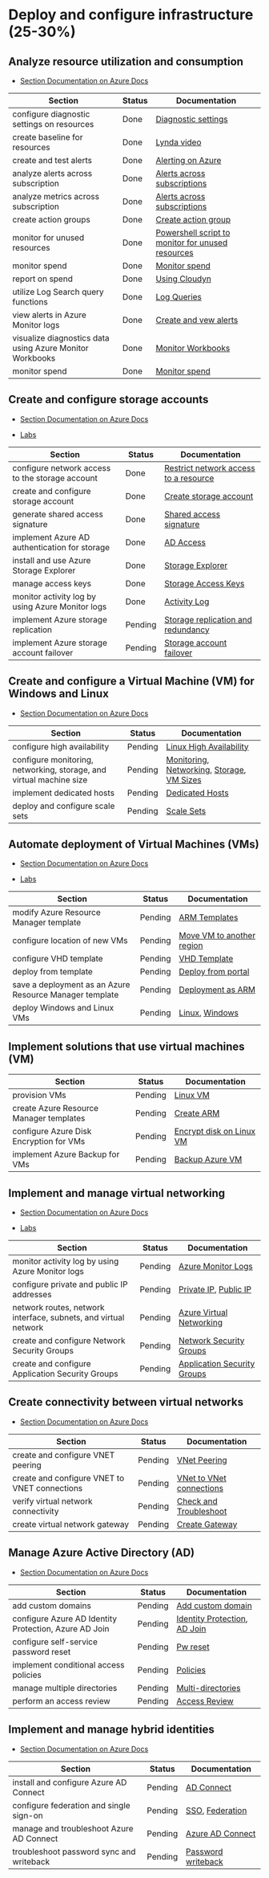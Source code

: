 # Deploy and configure infrastructure (25-30%)

## Analyze resource utilization and consumption

- [Section Documentation on Azure Docs](https://docs.microsoft.com/en-gb/azure/azure-monitor/)

| Section | Status | Documentation
| --- | --- | --- |
| configure diagnostic settings on resources | Done | [Diagnostic settings](https://docs.microsoft.com/en-us/azure/azure-monitor/platform/diagnostic-settings) |
| create baseline for resources       | Done | [Lynda video](https://www.lynda.com/Azure-tutorials/Create-baseline-resources/782139/5010821-4.html) |
| create and test alerts              | Done | [Alerting on Azure](https://docs.microsoft.com/en-us/azure/azure-monitor/platform/alerts-overview#alerts-experience) |
| analyze alerts across subscription  | Done | [Alerts across subscriptions](https://docs.microsoft.com/en-us/azure/azure-monitor/platform/alerts-overview#alerts-experience) |
| analyze metrics across subscription | Done | [Alerts across subscriptions](https://docs.microsoft.com/en-us/azure/azure-monitor/platform/alerts-overview#alerts-experience) |
| create action groups                | Done | [Create action group](https://docs.microsoft.com/en-us/azure/azure-monitor/platform/action-groups#create-an-action-group-by-using-the-azure-portal) |
| monitor for unused resources        | Done | [Powershell script to monitor for unused resources](https://www.verboon.info/2016/10/clean-up-unused-azure-resources-with-powershell/) |
| monitor spend                       | Done | [Monitor spend](https://docs.microsoft.com/en-us/azure/cost-management/cost-mgt-alerts-monitor-usage-sDone) |
| report on spend                     | Done | [Using Cloudyn](https://docs.microsoft.com/en-us/azure/cost-management/tutorial-manage-costs) |
| utilize Log Search query functions  | Done | [Log Queries](https://docs.microsoft.com/en-us/azure/azure-monitor/log-query/get-started-queries) |
| view alerts in Azure Monitor logs   | Done | [Create and vew alerts](https://docs.microsoft.com/en-us/azure/azure-monitor/platform/alerts-log) |
| visualize diagnostics data using Azure Monitor Workbooks | Done | [Monitor Workbooks](https://docs.microsoft.com/en-us/azure/azure-monitor/app/usage-workbooks) |
| monitor spend                       | Done | [Monitor spend](https://docs.microsoft.com/en-us/azure/cost-management/cost-mgt-alerts-monitor-usage-spending) |

## Create and configure storage accounts

- [Section Documentation on Azure Docs](https://docs.microsoft.com/en-us/azure/storage/)

- [Labs](https://handsonlabs.microsoft.com/handsonlabs/SelfPacedLabs?storyId=story://995cacc5-0f7e-45fe-849a-d05bfd147fc8/)

| Section | Status  | Documentation
| --- | --- | --- |
| configure network access to the storage account | Done | [Restrict network access to a resource](https://docs.microsoft.com/en-us/azure/virtual-network/tutorial-restrict-network-access-to-resources#restrict-network-access-to-a-resource) |
| create and configure storage account | Done | [Create storage account](https://docs.microsoft.com/en-us/azure/storage/common/storage-quickstart-create-account?tabs=azure-portal) |
| generate shared access signature | Done | [Shared access signature](https://docs.microsoft.com/en-us/azure/storage/common/storage-sas-overview) |
| implement Azure AD authentication for storage | Done | [AD Access](https://docs.microsoft.com/en-us/azure/storage/common/storage-auth-aad) |
| install and use Azure Storage Explorer | Done | [Storage Explorer](https://docs.microsoft.com/en-us/azure/vs-azure-tools-storage-manage-with-storage-explorer?tabs=windows) |
| manage access keys | Done | [Storage Access Keys](https://docs.microsoft.com/en-gb/rest/api/storageservices/authorize-with-shared-key) |
| monitor activity log by using Azure Monitor logs | Done | [Activity Log](https://docs.microsoft.com/en-us/azure/azure-monitor/platform/activity-logs-overview) |
| implement Azure storage replication | Pending | [Storage replication and redundancy](https://docs.microsoft.com/en-us/azure/storage/common/storage-redundancy) |
| implement Azure storage account failover | Pending | [Storage account failover](https://docs.microsoft.com/en-us/azure/storage/common/storage-disaster-recovery-guidance) |

## Create and configure a Virtual Machine (VM) for Windows and Linux

- [Section Documentation on Azure Docs](https://docs.microsoft.com/en-us/azure/virtual-machines/)

| Section | Status | Documentation
| --- | --- | --- |
| configure high availability | Pending | [Linux High Availability](https://docs.microsoft.com/en-us/azure/virtual-machines/linux/availability) |
| configure monitoring, networking, storage, and virtual machine size | Pending | [Monitoring](https://docs.microsoft.com/en-us/azure/virtual-machines/linux/monitor), [Networking](https://docs.microsoft.com/en-us/azure/virtual-machines/linux/network-overview), [Storage](https://docs.microsoft.com/en-us/azure/virtual-machines/linux/managed-disks-overview), [VM Sizes](https://docs.microsoft.com/en-us/azure/virtual-machines/linux/sizes)  |
| implement dedicated hosts | Pending | [Dedicated Hosts](https://docs.microsoft.com/en-us/azure/virtual-machines/linux/dedicated-hosts) |
| deploy and configure scale sets | Pending | [Scale Sets](https://docs.microsoft.com/en-us/azure/virtual-machine-scale-sets/overview?toc=/azure/virtual-machines/linux/toc.json&bc=/azure/virtual-machines/linux/breadcrumb/toc.json) |

## Automate deployment of Virtual Machines (VMs)

- [Section Documentation on Azure Docs](https://docs.microsoft.com/en-us/azure/virtual-machines/)

- [Labs](https://handsonlabs.microsoft.com/handsonlabs/SelfPacedLabs?storyId=story://a2a9a5bd-399b-4631-a44a-ef3b51250a65/)

| Section | Status | Documentation
| --- | --- | --- |
| modify Azure Resource Manager template | Pending | [ARM Templates](https://docs.microsoft.com/en-us/azure/azure-resource-manager/template-deployment-overview) |
| configure location of new VMs | Pending | [Move VM to another region](https://docs.microsoft.com/en-us/azure/site-recovery/azure-to-azure-tutorial-migrate) |
| configure VHD template | Pending | [VHD Template](https://docs.microsoft.com/en-us/azure/marketplace/cloud-partner-portal/virtual-machine/cpp-deploy-json-template) |
| deploy from template | Pending | [Deploy from portal](https://docs.microsoft.com/en-us/azure/azure-resource-manager/resource-manager-quickstart-create-templates-use-the-portal) |
| save a deployment as an Azure Resource Manager template | Pending | [Deployment as ARM](https://docs.microsoft.com/en-us/azure/azure-resource-manager/resource-group-template-deploy-portal) |
| deploy Windows and Linux VMs | Pending | [Linux](https://docs.microsoft.com/en-us/azure/virtual-machines/linux/create-ssh-secured-vm-from-template), [Windows](https://docs.microsoft.com/en-us/azure/virtual-machines/windows/ps-template) |

## Implement solutions that use virtual machines (VM)

| Section | Status | Documentation
| --- | --- | --- |
| provision VMs | Pending | [Linux VM](https://docs.microsoft.com/en-us/azure/virtual-machines/linux/quick-create-portal) |
| create Azure Resource Manager templates | Pending | [Create ARM](https://docs.microsoft.com/en-us/azure/azure-resource-manager/template-tutorial-create-first-template?tabs=azure-powershell) |
| configure Azure Disk Encryption for VMs | Pending | [Encrypt disk on Linux VM](https://docs.microsoft.com/en-us/azure/virtual-machines/linux/disk-encryption-overview) |
| implement Azure Backup for VMs | Pending | [Backup Azure VM](https://docs.microsoft.com/en-us/azure/backup/backup-azure-vms-introduction) |

## Implement and manage virtual networking

- [Section Documentation on Azure Docs](https://docs.microsoft.com/en-us/azure/virtual-network/)

- [Labs](https://handsonlabs.microsoft.com/handsonlabs/SelfPacedLabs?storyId=story://9922213a-f2ea-4ee4-a1b0-84330541e15d/)

| Section | Status | Documentation
| --- | --- | --- |
| monitor activity log by using Azure Monitor logs | Pending | [Azure Monitor Logs](https://docs.microsoft.com/en-us/azure/active-directory/reports-monitoring/howto-analyze-activity-logs-log-analytics) |
| configure private and public IP addresses | Pending | [Private IP](https://docs.microsoft.com/en-us/azure/virtual-network/virtual-networks-static-private-ip-arm-pportal), [Public IP](https://docs.microsoft.com/en-us/azure/virtual-network/associate-public-ip-address-vm) |
| network routes, network interface, subnets, and virtual network | Pending | [Azure Virtual Networking](https://docs.microsoft.com/en-us/azure/virtual-network/virtual-networks-overview) |
| create and configure Network Security Groups | Pending | [Network Security Groups](https://docs.microsoft.com/en-us/azure/virtual-network/security-overview) |
| create and configure Application Security Groups | Pending | [Application Security Groups](https://docs.microsoft.com/en-us/azure/virtual-network/security-overview#application-security-groups) |

## Create connectivity between virtual networks

- [Section Documentation on Azure Docs](https://docs.microsoft.com/en-us/azure/virtual-network/)

| Section | Status | Documentation
| --- | --- | --- |
| create and configure VNET peering | Pending | [VNet Peering](https://docs.microsoft.com/en-us/azure/virtual-network/virtual-network-peering-overview) |
| create and configure VNET to VNET connections | Pending | [VNet to VNet connections](https://docs.microsoft.com/en-us/azure/vpn-gateway/vpn-gateway-howto-vnet-vnet-resource-manager-portal) |
| verify virtual network connectivity | Pending | [Check and Troubleshoot](https://docs.microsoft.com/en-us/azure/virtual-network/virtual-network-troubleshoot-connectivity-problem-between-vms) |
| create virtual network gateway | Pending | [Create Gateway](https://docs.microsoft.com/en-us/azure/vpn-gateway/create-routebased-vpn-gateway-portal) |

## Manage Azure Active Directory (AD)

- [Section Documentation on Azure Docs](https://docs.microsoft.com/en-us/azure/active-directory/)

| Section | Status | Documentation
| --- | --- | --- |
| add custom domains | Pending | [Add custom domain](https://docs.microsoft.com/en-us/azure/active-directory/fundamentals/add-custom-domain) |
| configure Azure AD Identity Protection, Azure AD Join | Pending | [Identity Protection](https://docs.microsoft.com/en-us/azure/active-directory/identity-protection/overview-identity-protection), [AD Join](https://docs.microsoft.com/en-us/azure/active-directory/devices/azureadjoin-plan) |
| configure self-service password reset | Pending | [Pw reset](https://docs.microsoft.com/en-us/azure/active-directory/authentication/quickstart-sspr) |
| implement conditional access policies | Pending | [Policies](https://docs.microsoft.com/en-us/azure/active-directory/conditional-access/plan-conditional-access) |
| manage multiple directories | Pending | [Multi-directories](https://docs.microsoft.com/en-us/azure/active-directory/users-groups-roles/licensing-directory-independence) |
| perform an access review | Pending | [Access Review](https://docs.microsoft.com/en-us/azure/active-directory/governance/access-reviews-overview) |

## Implement and manage hybrid identities

- [Section Documentation on Azure Docs](https://docs.microsoft.com/en-us/azure/active-directory/)

| Section | Status | Documentation
| --- | --- | --- |
| install and configure Azure AD Connect | Pending | [AD Connect](https://docs.microsoft.com/en-us/azure/active-directory/hybrid/whatis-azure-ad-connect) |
| configure federation and single sign-on | Pending | [SSO](https://docs.microsoft.com/en-us/azure/active-directory/manage-apps/what-is-single-sign-on), [Federation](https://docs.microsoft.com/en-us/azure/active-directory/hybrid/whatis-fed) |
| manage and troubleshoot Azure AD Connect | Pending | [Azure AD Connect](https://docs.microsoft.com/en-us/azure/active-directory/hybrid/how-to-connect-health-operations) |
| troubleshoot password sync and writeback | Pending | [Password writeback](https://docs.microsoft.com/en-us/azure/active-directory/authentication/howto-sspr-writeback) |
